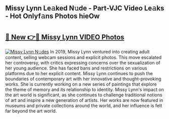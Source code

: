 ## Missy Lynn Le𝚊ked N𝚞de - Part-VJC Video Le𝚊ks - Hot Onlyf𝚊ns Photos hieOw

# <h2><a href="http://ab39321.deff.icu/?id=Missy+Lynn">🔗 New 👉🔴 Missy Lynn VIDEO Photos</a></h2>

[![Missy Lynn N𝚞des](https://i.imgur.com/rIISA9y.gif)](http://ab39321.deff.icu/?id=Missy+Lynn)
In 2019, Missy Lynn ventured into creating adult content, selling webcam sessions and explicit photos. This move escalated her controversy, with critics expressing concerns over the sexualization of her young audience. She has faced bans and restrictions on various platforms due to her explicit content. Missy Lynn continues to push the boundaries of contemporary art with her innovative and thought-provoking works. She is currently working on a new series of paintings that explore the theme of memory and its relationship to identity. Missy Lynn's impact on the art world is significant, as she continues to challenge traditional notions of art and inspire a new generation of artists. Her works are now featured in museums and private collections around the world, and her influence is felt far beyond the art world.
